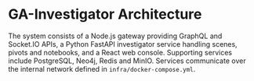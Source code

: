 # GA-Investigator Architecture

The system consists of a Node.js gateway providing GraphQL and Socket.IO APIs, a Python FastAPI investigator service handling scenes, pivots and notebooks, and a React web console. Supporting services include PostgreSQL, Neo4j, Redis and MinIO. Services communicate over the internal network defined in `infra/docker-compose.yml`.
